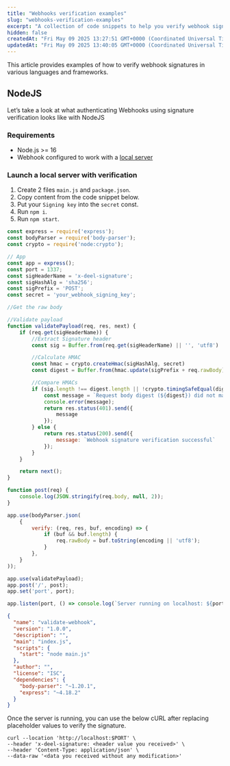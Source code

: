 ```yaml
---
title: "Webhooks verification examples"
slug: "webhooks-verification-examples"
excerpt: "A collection of code snippets to help you verify webhook signatures"
hidden: false
createdAt: "Fri May 09 2025 13:27:51 GMT+0000 (Coordinated Universal Time)"
updatedAt: "Fri May 09 2025 13:40:05 GMT+0000 (Coordinated Universal Time)"
---
```

This article provides examples of how to verify webhook signatures in various languages and frameworks.

## NodeJS

Let’s take a look at what authenticating Webhooks using signature verification looks like with NodeJS

### Requirements

- Node.js >= 16
- Webhook configured to work with a [local server](https://developer.deel.com/docs/webhooks-get-started#testing-webhooks)

### Launch a local server with verification

1. Create 2 files `main.js` and `package.json`.
2. Copy content from the code snippet below.
3. Put your `Signing key` into the `secret` const.
4. Run `npm i`.
5. Run `npm start`.

```javascript main.js
const express = require('express');
const bodyParser = require('body-parser');
const crypto = require('node:crypto');

// App
const app = express();
const port = 1337;
const sigHeaderName = 'x-deel-signature';
const sigHashAlg = 'sha256';
const sigPrefix = 'POST';
const secret = 'your_webhook_signing_key';

//Get the raw body

//Validate payload
function validatePayload(req, res, next) {
    if (req.get(sigHeaderName)) {
        //Extract Signature header
        const sig = Buffer.from(req.get(sigHeaderName) || '', 'utf8')

        //Calculate HMAC
        const hmac = crypto.createHmac(sigHashAlg, secret)
        const digest = Buffer.from(hmac.update(sigPrefix + req.rawBody).digest('hex'), 'utf8');

        //Compare HMACs
        if (sig.length !== digest.length || !crypto.timingSafeEqual(digest, sig)) {
            const message = `Request body digest (${digest}) did not match ${sigHeaderName} (${sig})`;
            console.error(message);
            return res.status(401).send({
                message
            });
        } else {
            return res.status(200).send({
                message: `Webhook signature verification successful`
            });
        }
    }

    return next();
}

function post(req) {
    console.log(JSON.stringify(req.body, null, 2));
}

app.use(bodyParser.json(
    {
        verify: (req, res, buf, encoding) => {
            if (buf && buf.length) {
                req.rawBody = buf.toString(encoding || 'utf8');
            }
        },
    }
));

app.use(validatePayload);
app.post('/', post);
app.set('port', port);

app.listen(port, () => console.log(`Server running on localhost: ${port}`));
```

```json package.json
{
  "name": "validate-webhook",
  "version": "1.0.0",
  "description": "",
  "main": "index.js",
  "scripts": {
    "start": "node main.js"
  },
  "author": "",
  "license": "ISC",
  "dependencies": {
    "body-parser": "~1.20.1",
    "express": "~4.18.2"
  }
}
```

Once the server is running, you can use the below cURL after replacing placeholder values to verify the signature.

```curl
curl --location 'http://localhost:$PORT' \
--header 'x-deel-signature: <header value you received>' \
--header 'Content-Type: application/json' \
--data-raw '<data you received without any modification>'
```
